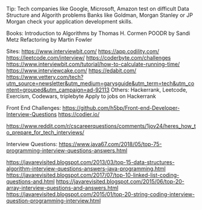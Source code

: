 Tip: 
Tech companies like Google, Microsoft, Amazon test on difficult Data Structure and Algorith problems
Banks like Goldman, Morgan Stanley or JP Morgan check your application development skills.

Books: 
  Introduction to Algorithms by Thomas H. Cormen
  POODR by Sandi Metz
  Refactoring by Martin Fowler

Sites:
  https://www.interviewbit.com/
  https://app.codility.com/
  https://leetcode.com/interview/ 
  https://coderbyte.com/challenges
  https://www.interviewbit.com/tutorial/how-to-calculate-running-time/
  https://www.interviewcake.com/
  https://edabit.com/
  https://www.vettery.com/tech?utm_source=newsletter&utm_medium=garysguide&utm_term=tech&utm_content=grouped&utm_campaign=ad-92113
  Others: Hackerrank, Leetcode, Exercism, Codewars, triplebyte
  Apply to jobs on Hackerrank
  
  Front End Challenges: 
  https://github.com/h5bp/Front-end-Developer-Interview-Questions
  https://codier.io/



https://www.reddit.com/r/cscareerquestions/comments/1jov24/heres_how_to_prepare_for_tech_interviews/


Interview Questions:
https://www.java67.com/2018/05/top-75-programming-interview-questions-answers.html

  https://javarevisited.blogspot.com/2013/03/top-15-data-structures-algorithm-interview-questions-answers-java-programming.html
  https://javarevisited.blogspot.com/2017/07/top-10-linked-list-coding-questions-and.html
  https://javarevisited.blogspot.com/2015/06/top-20-array-interview-questions-and-answers.html
  https://javarevisited.blogspot.com/2015/01/top-20-string-coding-interview-question-programming-interview.html